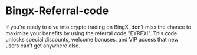 # Bingx-Referral-code
If you’re ready to dive into crypto trading on BingX, don’t miss the chance to maximize your benefits by using the referral code "EYRFXI". This code unlocks special discounts, welcome bonuses, and VIP access that new users can’t get anywhere else.

